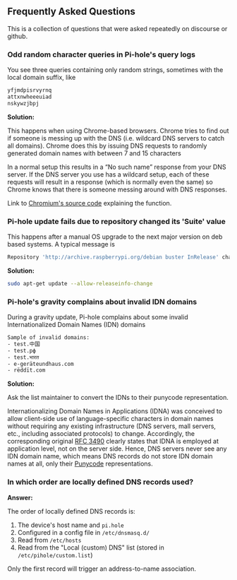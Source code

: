 ## Frequently Asked Questions

This is a collection of questions that were asked repeatedly on discourse or github.

### Odd random character queries in Pi-hole's query logs

You see three queries containing only random strings, sometimes with the local domain suffix, like

```bash
yfjmdpisrvyrnq
attxnwheeeuiad
nskywzjbpj
```

**Solution:**

This happens when using Chrome-based browsers. Chrome tries to find out if someone is messing up with the DNS (i.e. wildcard DNS servers to catch all domains). Chrome does this by issuing DNS requests to randomly generated domain names with between 7 and 15 characters

In a normal setup this results in a “No such name” response from your DNS server. If the DNS server you use has a wildcard setup, each of these requests will result in a response (which is normally even the same) so Chrome knows that there is someone messing around with DNS responses.

Link to [Chromium's source code](https://chromium.googlesource.com/chromium/src/+/refs/heads/main/chrome/browser/intranet_redirect_detector.cc#132) explaining the function.

### Pi-hole update fails due to repository changed its 'Suite' value

This happens after a manual OS upgrade to the next major version on deb based systems. A typical message is

```bash
Repository 'http://archive.raspberrypi.org/debian buster InRelease' changed its 'Suite' value from 'stable' to 'oldstable'
```

**Solution:**

```bash
sudo apt-get update --allow-releaseinfo-change
```

### Pi-hole's gravity complains about invalid IDN domains

During a gravity update, Pi-hole complains about some invalid Internationalized Domain Names (IDN) domains

```bash
Sample of invalid domains:
- test.中国
- test.рф
- test.भारत
- e-geräteundhaus.com
- rëddït.com
```

**Solution:**

Ask the list maintainer to convert the IDNs to their punycode representation.

Internationalizing Domain Names in Applications (IDNA) was conceived to allow client-side use of language-specific characters in domain names without requiring any existing infrastructure (DNS servers, mall servers, etc., including associated protocols) to change. Accordingly, the corresponding original [RFC 3490](https://tools.ietf.org/html/rfc3490) clearly states that IDNA is employed at application level, not on the server side.
Hence, DNS servers never see any IDN domain name, which means DNS records do not store IDN domain names at all, only their [Punycode](https://en.wikipedia.org/wiki/Punycode)  representations.

### In which order are locally defined DNS records used?

**Answer:**

The order of locally defined DNS records is:

1. The device's host name and `pi.hole`
2. Configured in a config file in `/etc/dnsmasq.d/`
3. Read from `/etc/hosts`
4. Read from the "Local (custom) DNS" list (stored in `/etc/pihole/custom.list`)

Only the first record will trigger an address-to-name association.
